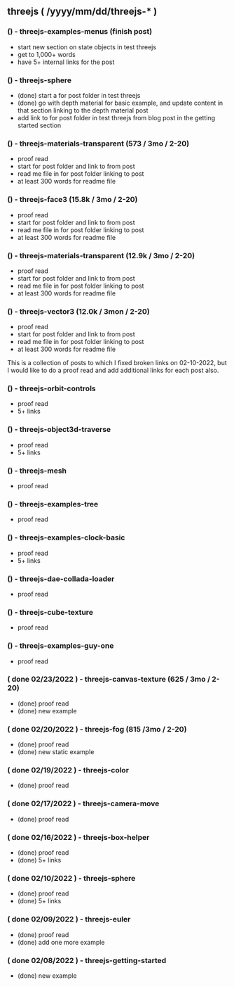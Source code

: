 <!--###### ########## ########## #######-->
## threejs ( /yyyy/mm/dd/threejs-* )
<!--###### ########## ########## #######-->

<!-- Just more to add -->

### () - threejs-examples-menus (finish post)
* start new section on state objects in test threejs
* get to 1,000+ words
* have 5+ internal links for the post

### () - threejs-sphere
* (done) start a for post folder in test threejs
* (done) go with depth material for basic example, and update content in that section linking to the depth material post
* add link to for post folder in test threejs from blog post in the getting started section

<!--  Search Console top 3 ( clicks ) -->

### () - threejs-materials-transparent (573 / 3mo / 2-20)
* proof read
* start for post folder and link to from post
* read me file in for post folder linking to post
* at least 300 words for readme file

<!--  Search Console top 3 ( impressions ) -->

### () - threejs-face3 (15.8k / 3mo / 2-20)
* proof read
* start for post folder and link to from post
* read me file in for post folder linking to post
* at least 300 words for readme file

### () - threejs-materials-transparent (12.9k / 3mo / 2-20)
* proof read
* start for post folder and link to from post
* read me file in for post folder linking to post
* at least 300 words for readme file

### () - threejs-vector3 (12.0k / 3mon / 2-20)
* proof read
* start for post folder and link to from post
* read me file in for post folder linking to post
* at least 300 words for readme file

<!-- Fixed Links -->

This is a collection of posts to which I fixed broken links on 02-10-2022, but I would like to do a proof read and add additional links for each post also.

### () - threejs-orbit-controls
* proof read
* 5+ links

### () - threejs-object3d-traverse
* proof read
* 5+ links

### () - threejs-mesh
* proof read

### () - threejs-examples-tree
* proof read

### () - threejs-examples-clock-basic
* proof read
* 5+ links

<!-- OLD -->

### () - threejs-dae-collada-loader
* proof read

### () - threejs-cube-texture
* proof read

### () - threejs-examples-guy-one
* proof read

<!-- DONE -->

### ( done 02/23/2022 ) - threejs-canvas-texture (625 / 3mo / 2-20)
* (done) proof read
* (done) new example

### ( done 02/20/2022 ) - threejs-fog (815 /3mo / 2-20)
* (done) proof read
* (done) new static example

### ( done 02/19/2022 ) - threejs-color
* (done) proof read

### ( done 02/17/2022 ) - threejs-camera-move
* (done) proof read

### ( done 02/16/2022 ) - threejs-box-helper
* (done) proof read
* (done) 5+ links

### ( done 02/10/2022 ) - threejs-sphere
* (done) proof read
* (done) 5+ links

### ( done 02/09/2022 ) - threejs-euler
* (done) proof read
* (done) add one more example

### ( done 02/08/2022 ) - threejs-getting-started
* (done) new example

